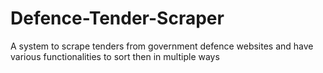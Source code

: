 # Defence-Tender-Scraper
A system to scrape tenders from government defence websites and have various functionalities to sort then in multiple ways
